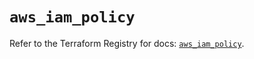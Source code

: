 # `aws_iam_policy`

Refer to the Terraform Registry for docs: [`aws_iam_policy`](https://registry.terraform.io/providers/hashicorp/aws/6.12.0/docs/resources/iam_policy).
